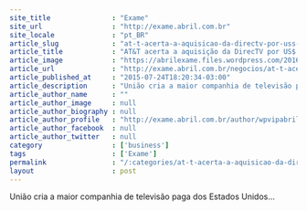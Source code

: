 ```yaml
---
site_title               : "Exame"
site_url                 : "http://exame.abril.com.br"
site_locale              : "pt_BR"
article_slug             : "at-t-acerta-a-aquisicao-da-directv-por-uss-49-bilhoes"
article_title            : "AT&T acerta a aquisição da DirecTV por US$ 49 bilhões"
article_image            : "https://abrilexame.files.wordpress.com/2016/09/size_960_16_9_directv12.jpg?quality=70&strip=all&w=960"
article_url              : "http://exame.abril.com.br/negocios/at-t-acerta-a-aquisicao-da-directv-por-us-49-bilhoes/"
article_published_at     : "2015-07-24T18:20:34-03:00"
article_description      : "União cria a maior companhia de televisão paga dos Estados Unidos..."
article_author_name      : ""
article_author_image     : null
article_author_biography : null
article_author_profile   : "http://exame.abril.com.br/author/wpvipabril/"
article_author_facebook  : null
article_author_twitter   : null
category                 : ['business']
tags                     : ['Exame']
permalink                : "/:categories/at-t-acerta-a-aquisicao-da-directv-por-uss-49-bilhoes/"
layout                   : post
---
```


União cria a maior companhia de televisão paga dos Estados Unidos...
